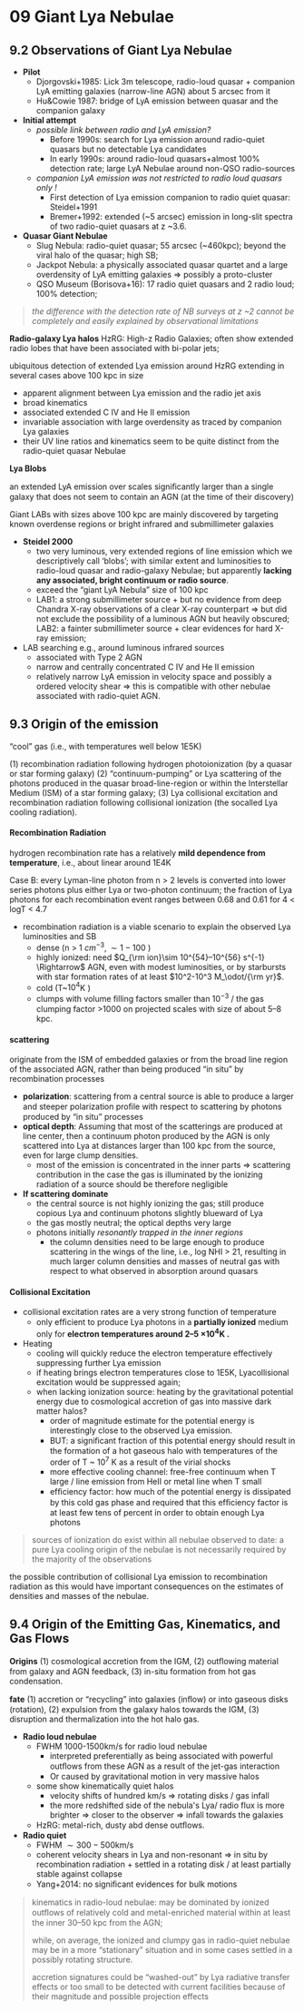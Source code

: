 # 09 Giant Lya Nebulae
## 9.2 Observations of Giant Lya Nebulae
- **Pilot**
	- Djorgovski+1985: Lick 3m telescope, radio-loud quasar + companion LyA emitting galaxies (narrow-line AGN) about 5 arcsec from it
	- Hu&Cowie 1987: bridge of LyA emission between quasar and the companion galaxy
- **Initial attempt**
	- *possible link between radio and LyA emission?*
		- Before 1990s: search for Lya emission around radio-quiet quasars but no detectable Lya candidates 
		- In early 1990s: around radio-loud quasars+almost 100% detection rate; large LyA Nebulae around non-QSO radio-sources
	-  *companion LyA emission was not restricted to radio loud quasars only !*
		- First detection of Lya emission companion to radio quiet quasar: Steidel+1991
		- Bremer+1992: extended (~5 arcsec) emission in long-slit spectra of two radio-quiet quasars at z ~3.6.
- **Quasar Giant Nebulae**
	- Slug Nebula: radio-quiet quasar; 55 arcsec (~460kpc);  beyond the viral halo of the quasar; high SB; 
	- Jackpot Nebula: a physically associated quasar quartet and a large overdensity of LyA emitting galaxies $\Rightarrow$ possibly a proto-cluster
	- QSO Museum (Borisova+16): 17 radio quiet quasars and 2 radio loud; 100% detection; 

>*the difference with the detection rate of NB surveys at z ~2 cannot be completely and easily explained by observational limitations*

**Radio-galaxy Lya halos**
HzRG: High-z Radio Galaxies; often show extended radio lobes that have been associated with bi-polar jets;

ubiquitous detection of extended Lya emission around HzRG extending in several cases above 100 kpc in size
- apparent alignment between Lya emission and the radio jet axis
- broad kinematics
- associated extended C IV and He II emission
-  invariable association with large overdensity as traced by companion Lya galaxies
- their UV line ratios and kinematics seem to be quite distinct from the radio-quiet quasar Nebulae

**Lya Blobs**

an extended LyA emission over scales signiﬁcantly larger than a single galaxy that does not seem to contain an AGN (at the time of their discovery)

Giant LABs with sizes above 100 kpc are mainly discovered by targeting known overdense regions or bright infrared and submillimeter galaxies

- **Steidel 2000**
	- two very luminous, very extended regions of line emission which we descriptively call ‘blobs’; with similar extent and luminosities to radio-loud quasar and radio-galaxy Nebulae; but apparently **lacking any associated, bright continuum or radio source**.
	- exceed the “giant LyA Nebula” size of 100 kpc
	- LAB1: a strong submillimeter source + but no evidence from deep Chandra X-ray observations of a clear X-ray counterpart $\Rightarrow$ but did not exclude the possibility of a luminous AGN but heavily obscured;  LAB2: a fainter submillimeter source + clear evidences for hard X-ray emission;
- LAB searching e.g., around luminous infrared sources
	- associated with Type 2 AGN
	- narrow and centrally concentrated C IV and He II emission
	- relatively narrow LyA emission in velocity space and possibly a ordered velocity shear $\Rightarrow$ this is compatible with other nebulae associated with radio-quiet AGN.

## 9.3 Origin of the emission
“cool” gas (i.e., with temperatures well below 1E5K)

(1) recombination radiation following hydrogen photoionization (by a quasar or star forming galaxy) 
(2) “continuum-pumping” or Lya scattering of the photons produced in the quasar broad-line-region or within the Interstellar Medium (ISM) of a star forming galaxy;
(3) Lya collisional excitation and recombination radiation following collisional ionization (the socalled Lya cooling radiation).

#### **Recombination Radiation**
hydrogen recombination rate has a relatively **mild dependence from temperature**, i.e., about linear around 1E4K

Case B: every Lyman-line photon from n > 2 levels is converted into lower series photons plus either Lya or two-photon continuum; the fraction of Lya photons for each recombination event ranges between 0.68 and 0.61 for 4 < logT < 4.7

- recombination radiation is a viable scenario to explain the observed Lya luminosities and SB 
	- dense (n > 1 $cm^{-3}, \sim 1-100$ )
	- highly ionized: need $Q_{\rm ion}\sim 10^{54}–10^{56} s^{-1} \Rightarrow$ AGN, even with modest luminosities, or by starbursts with star formation rates of at least $10^2-10^3 M_\odot/{\rm yr}$.
	- cold (T~$10^4$K ) 
	- clumps with volume ﬁlling factors smaller than $10^{-3}$ / the gas clumping factor >1000 on projected scales with size of about 5–8 kpc.

#### **scattering**
originate from the ISM of embedded galaxies or from the broad line region of the associated AGN, rather than being produced “in situ” by recombination processes

- **polarization**: scattering from a central source is able to produce a larger and steeper polarization proﬁle with respect to scattering by photons produced by “in situ” processes
- **optical depth**: Assuming that most of the scatterings are produced at line center, then a continuum photon produced by the AGN is only scattered into Lya at distances larger than 100 kpc from the source, even for large clump densities.
	- most of the emission is concentrated in the inner parts $\Rightarrow$ scattering contribution in the case the gas is illuminated by the ionizing radiation of a source should be therefore negligible
- **If scattering dominate**
	- the central source is not highly ionizing the gas; still produce copious  Lya and continuum photons slightly blueward of Lya
	- the gas mostly neutral; the optical depths very large
	- photons initially *resonantly trapped in the inner regions*
		- the column densities need to be large enough to produce scattering in the wings of the line, i.e., log NHI > 21, resulting in much larger column densities and masses of neutral gas with respect to what observed in absorption around quasars

#### **Collisional Excitation**
- collisional excitation rates are a very strong function of temperature
	- only efﬁcient to produce Lya photons in a **partially ionized** medium only for **electron temperatures around 2–5 $\times 10^4$K .**
- Heating
	- cooling will quickly reduce the electron temperature effectively suppressing further Lya emission
	- if heating brings electron temperatures close to 1E5K, Lyacollisional excitation would be suppressed again;
	- when lacking ionization source: heating by the gravitational potential energy due to cosmological accretion of gas into massive dark matter halos?
		- order of magnitude estimate for the potential energy is interestingly close to the observed Lya emission.
		- BUT: a signiﬁcant fraction of this potential energy should result in the formation of a hot gaseous halo with temperatures of the order of T ~ $10^7$ K as a result of the virial shocks
		- more effective cooling channel: free-free continuum when T large / line emission from HeII or metal line when T small
		- efﬁciency factor: how much of the potential energy is dissipated by this cold gas phase and required that this efﬁciency factor is at least few tens of percent in order to obtain enough Lya photons

>sources of ionization do exist within all nebulae observed to date: a pure Lya cooling origin of the nebulae is not necessarily required by the majority of the observations

the possible contribution of collisional Lya emission to recombination radiation as this would have important consequences on the estimates of densities and masses of the nebulae.

## 9.4 Origin of the Emitting Gas, Kinematics, and Gas Flows

**Origins**
(1) cosmological accretion from the IGM, 
(2) outﬂowing material from galaxy and AGN feedback, 
(3) in-situ formation from hot gas condensation.

**fate**
(1) accretion or “recycling” into galaxies (inﬂow) or into gaseous disks (rotation), 
(2) expulsion from the galaxy halos towards the IGM, 
(3) disruption and thermalization into the hot halo gas.

- **Radio loud nebulae**
	- FWHM 1000-1500km/s for radio loud nebulae
		- interpreted preferentially as being associated with powerful outﬂows from these AGN as a result of the jet-gas interaction
		- Or caused by gravitational motion in very massive halos
	- some show kinematically quiet halos
		- velocity shifts of hundred km/s $\Rightarrow$ rotating disks / gas infall
		- the more redshifted side of the nebula's Lya/ radio flux is more brighter $\Rightarrow$ closer to the observer $\Rightarrow$ infall towards the galaxies
	- HzRG: metal-rich, dusty abd dense outﬂows.
- **Radio quiet**
	- FWHM $\sim 300-500$km/s
	- coherent velocity shears in Lya and non-resonant $\Rightarrow$ in situ by recombination radiation + settled in a rotating disk / at least partially stable against collapse
	- Yang+2014: no signiﬁcant evidences for bulk motions

>kinematics in radio-loud nebulae: may be dominated by ionized outﬂows of relatively cold and metal-enriched material within at least the inner 30–50 kpc from the AGN; 
>
>while, on average, the ionized and clumpy gas in radio-quiet nebulae may be in a more “stationary” situation and in some cases settled in a possibly rotating structure. 
>
>accretion signatures could be “washed-out” by Lya radiative transfer effects or too small to be detected with current facilities because of their magnitude and possible projection effects






